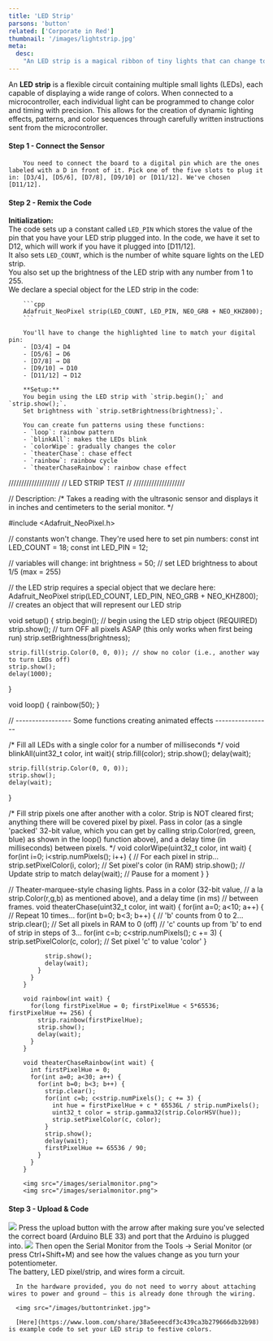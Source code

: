 ```yaml
---
title: 'LED Strip'
parsons: 'button'
related: ['Corporate in Red']
thumbnail: '/images/lightstrip.jpg'
meta:
  desc:
    "An LED strip is a magical ribbon of tiny lights that can change to any color and be programmed by a microcontroller to create fun patterns, light shows, and color effects through special instructions."
---
```

An **LED strip** is a flexible circuit containing multiple small lights (LEDs), each capable of displaying a wide range of colors. When connected to a microcontroller, each individual light can be programmed to change color and timing with precision. This allows for the creation of dynamic lighting effects, patterns, and color sequences through carefully written instructions sent from the microcontroller.

<arduino-trinket-split>
  <div slot="arduino">
    <collapsible title="LED Setup">
<step img="images/digitalpins.jpg">
        
#### Step 1 - Connect the Sensor

        You need to connect the board to a digital pin which are the ones labeled with a D in front of it. Pick one of the five slots to plug it in: [D3/4], [D5/6], [D7/8], [D9/10] or [D11/12]. We've chosen [D11/12]. 
</step>
<step>
<div slot="left">

#### Step 2 - Remix the Code

**Initialization:**  
        The code sets up a constant called `LED_PIN` which stores the value of the pin that you have your LED strip plugged into. In the code, we have it set to D12, which will work if you have it plugged into [D11/12].  
        It also sets `LED_COUNT`, which is the number of white square lights on the LED strip.  
        You also set up the brightness of the LED strip with any number from 1 to 255.  
        We declare a special object for the LED strip in the code:

        ```cpp
        Adafruit_NeoPixel strip(LED_COUNT, LED_PIN, NEO_GRB + NEO_KHZ800);
        ```

        You'll have to change the highlighted line to match your digital pin:  
        - [D3/4] → D4  
        - [D5/6] → D6  
        - [D7/8] → D8  
        - [D9/10] → D10  
        - [D11/12] → D12  

        **Setup:**  
        You begin using the LED strip with `strip.begin();` and `strip.show();`.  
        Set brightness with `strip.setBrightness(brightness);`.

        You can create fun patterns using these functions:  
        - `loop`: rainbow pattern  
        - `blinkAll`: makes the LEDs blink  
        - `colorWipe`: gradually changes the color  
        - `theaterChase`: chase effect  
        - `rainbow`: rainbow cycle  
        - `theaterChaseRainbow`: rainbow chase effect

<syntax-highlight language="arduino">
////////////////////
// LED STRIP TEST //
////////////////////

// Description: 
/*
    Takes a reading with the ultrasonic sensor and displays it in inches and centimeters to the serial monitor.
*/

#include <Adafruit_NeoPixel.h>

// constants won't change. They're used here to set pin numbers:
const int LED_COUNT = 18;
const int LED_PIN = 12;

// variables will change:
int brightness = 50; // set LED brightness to about 1/5 (max = 255)

// the LED strip requires a special object that we declare here:
Adafruit_NeoPixel strip(LED_COUNT, LED_PIN, NEO_GRB + NEO_KHZ800);  // creates an object that will represent our LED strip

void setup() {
    strip.begin();                    // begin using the LED strip object (REQUIRED)
    strip.show();                     // turn OFF all pixels ASAP (this only works when first being run)
    strip.setBrightness(brightness);
    
    strip.fill(strip.Color(0, 0, 0)); // show no color (i.e., another way to turn LEDs off)
    strip.show();
    delay(1000); 
}

void loop() {
    rainbow(50);
}

// ----------------- Some functions creating animated effects -----------------

/*
Fill all LEDs with a single color for a number of milliseconds
*/
void blinkAll(uint32_t color, int wait){
    strip.fill(color);
    strip.show(); 
    delay(wait); 
    
    strip.fill(strip.Color(0, 0, 0));
    strip.show(); 
    delay(wait); 
}

/*
Fill strip pixels one after another with a color. Strip is NOT cleared
first; anything there will be covered pixel by pixel. Pass in color
(as a single 'packed' 32-bit value, which you can get by calling
strip.Color(red, green, blue) as shown in the loop() function above),
and a delay time (in milliseconds) between pixels.
*/
void colorWipe(uint32_t color, int wait) {
    for(int i=0; i<strip.numPixels(); i++) { // For each pixel in strip...
        strip.setPixelColor(i, color);         //  Set pixel's color (in RAM)
        strip.show();                          //  Update strip to match
        delay(wait);                           //  Pause for a moment
    }
}

// Theater-marquee-style chasing lights. Pass in a color (32-bit value,
// a la strip.Color(r,g,b) as mentioned above), and a delay time (in ms)
// between frames.
void theaterChase(uint32_t color, int wait) {
    for(int a=0; a<10; a++) {  // Repeat 10 times...
        for(int b=0; b<3; b++) { //  'b' counts from 0 to 2...
        strip.clear();         //   Set all pixels in RAM to 0 (off)
        // 'c' counts up from 'b' to end of strip in steps of 3...
        for(int c=b; c<strip.numPixels(); c += 3) {
            strip.setPixelColor(c, color); // Set pixel 'c' to value 'color'
        }

              strip.show();
              delay(wait);
            }
          }
        }

        void rainbow(int wait) {
          for(long firstPixelHue = 0; firstPixelHue < 5*65536; firstPixelHue += 256) {
            strip.rainbow(firstPixelHue);
            strip.show();
            delay(wait);
          }
        }

        void theaterChaseRainbow(int wait) {
          int firstPixelHue = 0;
          for(int a=0; a<30; a++) {
            for(int b=0; b<3; b++) {
              strip.clear();
              for(int c=b; c<strip.numPixels(); c += 3) {
                int hue = firstPixelHue + c * 65536L / strip.numPixels();
                uint32_t color = strip.gamma32(strip.ColorHSV(hue));
                strip.setPixelColor(c, color);
              }
              strip.show();
              delay(wait);
              firstPixelHue += 65536 / 90;
            }
          }
        }
</syntax-highlight>
</step>

        <img src="/images/serialmonitor.png">
        <img src="/images/serialmonitor.png">

#### Step 3 - Upload & Code 

<img src="/images/uploadbutton.png">  
        Press the upload button with the arrow after making sure you've selected the correct board (Arduino BLE 33) and port that the Arduino is plugged into.  

<img src="/images/serialmonitor.png">  
        Then open the Serial Monitor from the Tools → Serial Monitor (or press Ctrl+Shift+M) and see how the values change as you turn your potentiometer.
</step>

</collapsible>
</div>
  <div slot="trinket">
    <collapsible title="Trinket Assembly">
      The battery, LED pixel/strip, and wires form a circuit.

      In the hardware provided, you do not need to worry about attaching wires to power and ground — this is already done through the wiring.

      <img src="/images/buttontrinket.jpg">

      [Here](https://www.loom.com/share/38a5eeecdf3c439ca3b279666db32b98) is example code to set your LED strip to festive colors.
</collapsible>
</div>
</arduino-trinket-split>
